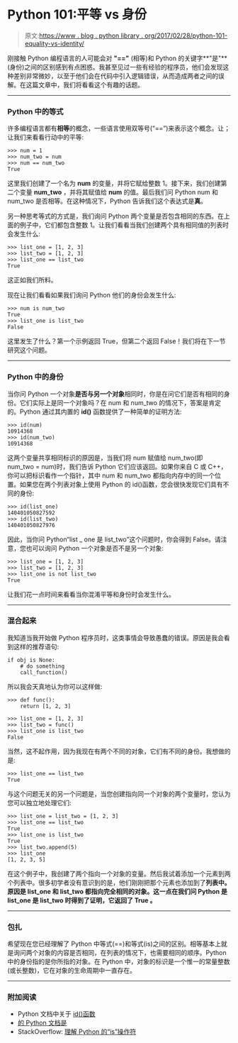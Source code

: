 # Python 101:平等 vs 身份

> 原文:[https://www . blog . python library . org/2017/02/28/python-101-equality-vs-identity/](https://www.blog.pythonlibrary.org/2017/02/28/python-101-equality-vs-identity/)

刚接触 Python 编程语言的人可能会对 **"=="** (相等)和 Python 的关键字**"是"**(身份)之间的区别感到有点困惑。我甚至见过一些有经验的程序员，他们会发现这种差别非常微妙，以至于他们会在代码中引入逻辑错误，从而造成两者之间的误解。在这篇文章中，我们将看看这个有趣的话题。

* * *

### Python 中的等式

许多编程语言都有**相等**的概念，一些语言使用双等号(“==”)来表示这个概念。让；让我们来看看行动中的平等:

```
>>> num = 1
>>> num_two = num
>>> num == num_two
True

```

这里我们创建了一个名为 **num** 的变量，并将它赋给整数 1。接下来，我们创建第二个变量 **num_two** ，并将其赋值给 **num** 的值。最后我们问 Python num 和 num_two 是否相等。在这种情况下，Python 告诉我们这个表达式是**真**。

另一种思考等式的方式是，我们询问 Python 两个变量是否包含相同的东西。在上面的例子中，它们都包含整数 1。让我们看看当我们创建两个具有相同值的列表时会发生什么:

```
>>> list_one = [1, 2, 3]
>>> list_two = [1, 2, 3]
>>> list_one == list_two
True

```

这正如我们所料。

现在让我们看看如果我们询问 Python 他们的身份会发生什么:

```
>>> num is num_two
True
>>> list_one is list_two
False

```

这里发生了什么？第一个示例返回 True，但第二个返回 False！我们将在下一节研究这个问题。

* * *

### Python 中的身份

当你问 Python 一个对象**是否与另一个对象**相同时，你是在问它们是否有相同的身份。它们实际上是同一个对象吗？在 num 和 num_two 的情况下，答案是肯定的。Python 通过其内置的 **id()** 函数提供了一种简单的证明方法:

```
>>> id(num)
10914368
>>> id(num_two)
10914368

```

这两个变量共享相同标识的原因是，当我们将 num 赋值给 num_two(即 num_two = num)时，我们告诉 Python 它们应该返回。如果你来自 C 或 C++，你可以把标识看作一个指针，其中 num 和 num_two 都指向内存中的同一个位置。如果您在两个列表对象上使用 Python 的 id()函数，您会很快发现它们具有不同的身份:

```
>>> id(list_one)
140401050827592
>>> id(list_two)
140401050827976

```

因此，当你问 Python“list _ one 是 list_two”这个问题时，你会得到 False。请注意，您也可以询问 Python 一个对象是否不是另一个对象:

```
>>> list_one = [1, 2, 3]
>>> list_two = [1, 2, 3]
>>> list_one is not list_two
True

```

让我们花一点时间来看看当你混淆平等和身份时会发生什么。

* * *

### 混合起来

我知道当我开始做 Python 程序员时，这类事情会导致愚蠢的错误。原因是我会看到这样的推荐语句:

```
if obj is None: 
    # do something
    call_function()

```

所以我会天真地认为你可以这样做:

```
>>> def func():
    return [1, 2, 3]

>>> list_one = [1, 2, 3]
>>> list_two = func()
>>> list_one is list_two
False

```

当然，这不起作用，因为我现在有两个不同的对象，它们有不同的身份。我想做的是:

```
>>> list_one == list_two
True

```

与这个问题无关的另一个问题是，当您创建指向同一个对象的两个变量时，您认为您可以独立地处理它们:

```
>>> list_one = list_two = [1, 2, 3]
>>> list_one == list_two
True
>>> list_one is list_two
True
>>> list_two.append(5)
>>> list_one
[1, 2, 3, 5]

```

在这个例子中，我创建了两个指向一个对象的变量。然后我试着添加一个元素到两个列表中。很多初学者没有意识到的是，他们刚刚把那个元素也添加到了**列表中。原因是 list_one 和 list_two 都指向完全相同的对象。这一点在我们问 Python 是 **list_one 是 list_two** 时得到了证明，它返回了 **True** 。**

* * *

### 包扎

希望现在您已经理解了 Python 中等式(==)和等式(is)之间的区别。相等基本上就是询问两个对象的内容是否相同，在列表的情况下，也需要相同的顺序。Python 中的身份指的是你所指的对象。在 Python 中，对象的标识是一个惟一的常量整数(或长整数)，它在对象的生命周期中一直存在。

* * *

### 附加阅读

*   Python 文档中关于 [id()函数](https://docs.python.org/2/library/functions.html#id)
*   [的 Python 文档是](https://docs.python.org/2/reference/expressions.html#is)
*   StackOverflow: [理解 Python 的“is”操作符](http://stackoverflow.com/questions/13650293/understanding-pythons-is-operator)